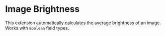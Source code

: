 # Image Brightness

This extension automatically calculates the average brightness of an image. Works with `Boolean` field types.
